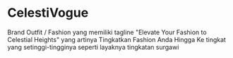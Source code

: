 # CelestiVogue
Brand Outfit / Fashion yang memiliki tagline "Elevate Your Fashion to Celestial Heights" yang artinya Tingkatkan Fashion Anda Hingga Ke tingkat yang setinggi-tingginya seperti layaknya tingkatan surgawi
